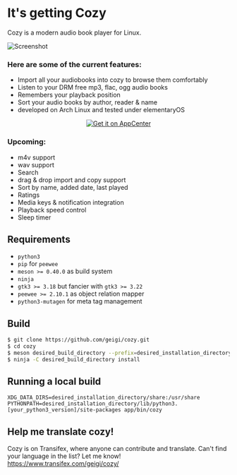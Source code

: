 # It's getting Cozy

Cozy is a modern audio book player for Linux. 

![Screenshot](https://raw.githubusercontent.com/geigi/cozy/img/img/screenshot.png)

### Here are some of the current features:
- Import all your audiobooks into cozy to browse them comfortably
- Listen to your DRM free mp3, flac, ogg audio books
- Remembers your playback position
- Sort your audio books by author, reader & name
- developed on Arch Linux and tested under elementaryOS

<p align="center">
  <a href="https://appcenter.elementary.io/com.github.geigi.cozy">
  <img src="https://appcenter.elementary.io/badge.svg" alt="Get it on AppCenter">
  </a>
</p>

### Upcoming:
- m4v support
- wav support
- Search
- drag & drop import and copy support
- Sort by name, added date, last played
- Ratings
- Media keys & notification integration
- Playback speed control
- Sleep timer

## Requirements
- `python3`
- `pip` for `peewee`
- `meson >= 0.40.0` as build system
- `ninja`
- `gtk3 >= 3.18` but fancier with `gtk3 >= 3.22`
- `peewee >= 2.10.1` as object relation mapper
- `python3-mutagen` for meta tag management

## Build
```bash
$ git clone https://github.com/geigi/cozy.git
$ cd cozy
$ meson desired_build_directory --prefix=desired_installation_directory
$ ninja -C desired_build_directory install
```

## Running a local build
```
XDG_DATA_DIRS=desired_installation_directory/share:/usr/share PYTHONPATH=desired_installation_directory/lib/python3.[your_python3_version]/site-packages app/bin/cozy
```

## Help me translate cozy!
Cozy is on Transifex, where anyone can contribute and translate. Can't find your language in the list? Let me know!
https://www.transifex.com/geigi/cozy/
